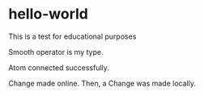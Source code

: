 # hello-world
This is a test for educational purposes

Smooth operator is my type.

Atom connected successfully.

Change made online. Then, a Change was made locally.
